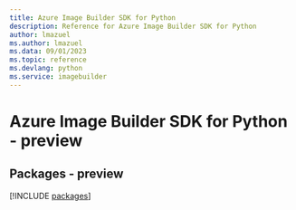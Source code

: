 ```yaml
---
title: Azure Image Builder SDK for Python
description: Reference for Azure Image Builder SDK for Python
author: lmazuel
ms.author: lmazuel
ms.data: 09/01/2023
ms.topic: reference
ms.devlang: python
ms.service: imagebuilder
---
```

# Azure Image Builder SDK for Python - preview
## Packages - preview
[!INCLUDE [packages](image-builder-index.md)]